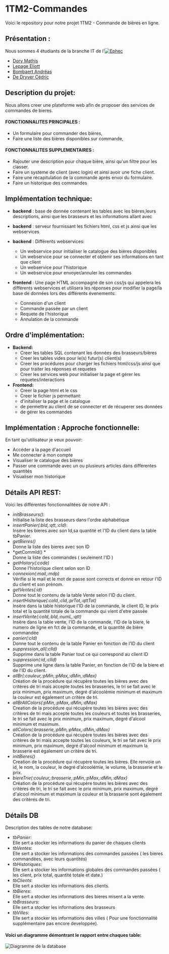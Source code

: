 # 1TM2-Commandes
Voici le repository pour notre projet 1TM2 - Commande de bières en ligne.

## Présentation :
Nous sommes 4 étudiants de la branche IT de l'[![Ephec](https://i.imgur.com/rnFtoBv.png)](https://www.ephec.be/)
* [Dory Mathis](https://github.com/Mathis-Dory)
* [Lepage Eliott](https://github.com/Eliott-Lepage)
* [Bombaert Andréas](https://github.com/Andreas-Bombaert)
* [De Dryver Cédric](https://github.com/DeDryverC)

## Description du projet:
Nous allons creer une plateforme web afin de proposer des services de commandes de bieres.

#### **FONCTIONNALITES PRINCIPALES :**
  * Un formulaire pour commander des bières,
  * Faire une liste des bières disponibles sur commande,

#### **FONCTIONNALITES SUPPLEMENTAIRES :**
  * Rajouter une description pour chaque bière, ainsi qu'un filtre pour les classer.
  * Faire un systeme de client (avec login) et ainsi avoir une fiche client.
  * Faire une récapitulation de la commande après envoi du formulaire.
  * Faire un historique des commandes

## Implémentation technique:
* **backend** : base de donnée contenant les tables avec les bières,leurs descriptions, 
      ainsi que les brasseurs et les informations allant avec
      
* **backend** : serveur fournissant les fichiers html, css et js ainsi que les webservices

* **backend** : Différents webservices:

  * Un webservice pour initialiser le catalogue des bières disponibles
  * Un webservice pour se connecter et obtenir ses informations en tant que client 
  * Un webservice pour l'historique
  * Un webservice pour envoyer/annuler les commandes
  
* **frontend** : Une page HTML accompagné de son css/js qui appelera les différents webservices et utilisera les réponses pour modifier la page/la base de données lors des différents évenements:
  * Connexion d'un client
  * Commande passée par un client
  * Requete de l'historique
  * Annulation de la commande

## Ordre d'implémentation:

* **Backend:**
  * Creer les tables SQL contenant les données des brasseurs/bières
  * Creer les tables vides pour le(s) futur(s) client(s)
  * Creer les procédures pour charger les fichiers html/css/js ainsi que pour traiter les réponses et requetes
  * Creer les services web pour initialiser la page et gérer les requetes/interactions
* **Frontend:**
  * Creer la page html et le css
  * Creer le fichier js permettant:
  * d'initaliser la page et le catalogue
  * de permettre au client de se connecter et de récuperer ses données
  * de gérer les commandes  
           
## Implémentation : Approche fonctionnelle:
En tant qu'utilisateur je veux pouvoir:
   * Accéder a la page d'accueil
   * Me connecter à mon compte
   * Visualiser le catalogue des bières
   * Passer une commande avec un ou plusieurs articles dans différentes quantités
   * Visualiser mon historique
   
   
 ## Détails API REST:
 Voici les différentes fonctionnalitées de notre API :
   * *initBrasseurs()*:  
   Initialise la liste des brasseurs dans l'ordre alphabétique
   * *insertPanier(:bId,:qtt,:cId)*:  
   Insère les bieres avec son Id,sa quantité et l'ID du client dans la table tbPanier.
   * *getBieres()*  
   Donne la liste des bieres avec son ID
   * *getCommId() *   
      Donne la liste des commandes ( seulement l'ID )
   * *getHistory(:code)*  
      Donne l'historique client selon son ID
   * *connexion(:mail,:mdp)*  
      Vérifie si le mail et le mot de passe sont corrects et donne en retour l'ID du client et son prénom.
   * *getVentes(:id)*  
      Donne tout le contenu de la table Vente selon l'ID du client.
   * *insertHistorique(:coId,:cId,:prTot,:qttTot)*  
      Insère dans la table historique l'ID de la commande, le client ID, le prix total et la quantité totale de la commande qui vient d'etre passée
   * *insertVente(:coId,:bId,:numL,:qtt)*  
      Insère dans la table vente, l'ID de la commande, l'ID de la biere, le numero de ligne en fct de la commande, et la quantité de bière commandée
   * *panier(:cId)*  
   Donne tout le contenu de la table Panier en fonction de l'ID du client
   * *suppression_all(:clId)*  
      Supprime dans la table Panier tout ce qui correspond au client ID
   * *suppression(:id,:clId)*  
      Supprime une ligne dans la table Panier, en fonction de l'ID de la biere et de l'ID du client.
   * *allBr(:couleur,:pMin,:pMax,:dMin,:dMax)*  
      Création de la procédure qui récupère toutes les bières avec des critères de tri mais accepte toutes les brasseries, 
le tri se fait avec le prix minimum, prix maximum, degré d'alcoolémie minimum et maximum la couleur est également un critère de tri.
   * *allBrAllColors(:pMin,:pMax,:dMin,:dMax)*  
     Creation de la procédure qui récupère toutes les bières avec des critères de tri mais accepte toutes les couleurs et toutes les brasseries, 
le tri se fait avec le prix minimum, prix maximum, degré d'alcool minimum et maximum.
   * *allColors(:brasserie,:pMin,:pMax,:dMin,:dMax)*  
     Création de la procédure qui récupère toutes les bières avec des critères de tri mais accepte toutes les couleurs, 
le tri se fait avec le prix minimum, prix maximum, degré d'alcool minimum et maximum la brasserie est également un critère de tri.
   * *initBieres()*  
     Creation de la procédure qui récupère toutes les bières. Elle renvoie un id, le nom, la couleur, le degré d'alcoolémie, le volume, la brasserie et le prix.
   * *biereTrie(:couleur,:brasserie,:pMin,:pMax,:dMin,:dMax)*  
    Création de la procédure qui récupère toutes les bières avec des critères de tri, 
le tri se fait avec le prix minimum, prix maximum, degré d'alcool minimum et maximum la couleur et la brasserie sont également des critères de tri.
    
    
## Détails DB
Description des tables de notre database:
* *tbPanier*:  
Elle sert a stocker les informations du panier de chaques clients
* *tbVentes*:  
Elle sert a stocker les informations des commandes passées ( les bieres commandées, avec leurs quantités)
* *tbHistoriques*:  
Elle sert a stocker les informations globales des commandes passées ( les client, prix total, quantité totale et date.)
* *tbClients*:  
Elle sert a stocker les informations des clients.
* *tbBieres*:  
Elle sert a stocker les informations des bieres misent a la vente.
* *tbBrasseurs*:  
Elle sert a stocker les informations des brasseurs
* *tbVilles*:  
Elle sert a stocker les informations des villes ( Pour une fonctionnalité supplémentaire pas encore developpée).


#### Voici un diagramme démontrant le rapport entre chaques table:
![Diagramme de la database](https://i.imgur.com/m8k606a.png)
